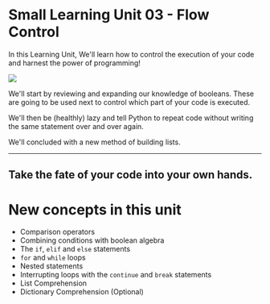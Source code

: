 # Small Learning Unit 03 - Flow Control

In this Learning Unit, We'll learn how to control the execution of your code and harnest the power of programming!

<img src="./media/unlimited_power.gif" />

We'll start by reviewing and expanding our knowledge of booleans. These are going to be used next to control which part of your code is executed.

We'll then be (healthly) lazy and tell Python to repeat code without writing the same statement over and over again.

We'll concluded with a new method of building lists.

---
Take the fate of your code into your own hands. 
---

# New concepts in this unit
- Comparison operators
- Combining conditions with boolean algebra 
- The `if`, `elif` and `else` statements
- `for` and `while` loops
- Nested statements
- Interrupting loops with the `continue` and `break` statements
- List Comprehension
- Dictionary Comprehension (Optional)